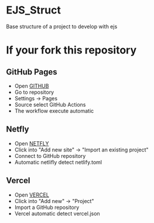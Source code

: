# EJS_Struct
Base structure of a project to develop with ejs

# If your fork this repository
## GitHub Pages
- Open [GITHUB](https://github.com/) 
- Go to repository
- Settings -> Pages
- Source select GitHub Actions
- The workflow execute automatic
## Netfly
- Open [NETFLY](https://www.netlify.com/)
- Click into "Add new site" -> "Import an existing project"
- Connect to GitHub repository
- Automatic netlifly detect netlify.toml

## Vercel
- Open [VERCEL](https://vercel.com/)
- Click into "Add new" -> "Project"
- Import a GitHub repository
- Vercel automatic detect vercel.json